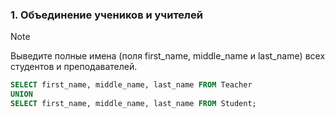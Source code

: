 ### 1. Объединение учеников и учителей
> [!NOTE]
> Выведите полные имена (поля first_name, middle_name и last_name) всех студентов и преподавателей.
```sql
SELECT first_name, middle_name, last_name FROM Teacher
UNION
SELECT first_name, middle_name, last_name FROM Student;
```